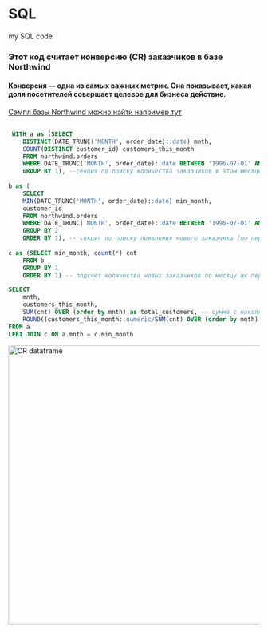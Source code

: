 # SQL
my SQL code


### Этот код считает конверсию (CR) заказчиков в базе Northwind

#### Конверсия — одна из самых важных метрик. Она показывает, какая доля посетителей совершает целевое для бизнеса действие.

  [Cэмпл базы Northwind можно найти например тут ](https://github.com/pthom/northwind_psql/blob/master/northwind.sql)
 
```SQL 
 
 WITH a as (SELECT 
    DISTINCT(DATE_TRUNC('MONTH', order_date)::date) mnth,
    COUNT(DISTINCT customer_id) customers_this_month
    FROM northwind.orders
    WHERE DATE_TRUNC('MONTH', order_date)::date BETWEEN '1996-07-01' AND '1998-05-31'
    GROUP BY 1), --секция по поиску количества заказчиков в этом месяце
    
b as ( 
    SELECT 
    MIN(DATE_TRUNC('MONTH', order_date)::date) min_month,
    customer_id 
    FROM northwind.orders
    WHERE DATE_TRUNC('MONTH', order_date)::date BETWEEN '1996-07-01' AND '1998-05-31'
    GROUP BY 2
    ORDER BY 1), -- секция по поиску появления нового заказчика (по первому заказу)
    
c as (SELECT min_month, count(*) cnt
    FROM b 
    GROUP BY 1 
    ORDER BY 1) -- подсчет количества новых заказчиков по месяцу их первого заказа

SELECT 
    mnth, 
    customers_this_month, 
    SUM(cnt) OVER (order by mnth) as total_customers, -- сумма с накоплением по месяцам
    ROUND((customers_this_month::numeric/SUM(cnt) OVER (order by mnth)::numeric)*100, 2) "conversion" -- подсчет конверсии
FROM a
LEFT JOIN c ON a.mnth = c.min_month 
```
  
 <img width="559" alt="CR dataframe" src="https://user-images.githubusercontent.com/107502986/182956474-cf380887-d6b5-4ebd-a399-882e6af256a0.png">
